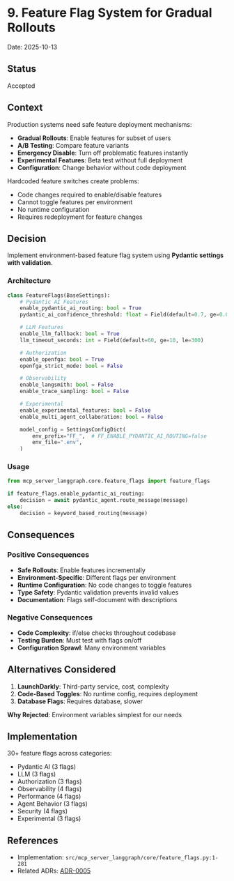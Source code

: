 # 9. Feature Flag System for Gradual Rollouts

Date: 2025-10-13

## Status

Accepted

## Context

Production systems need safe feature deployment mechanisms:
- **Gradual Rollouts**: Enable features for subset of users
- **A/B Testing**: Compare feature variants
- **Emergency Disable**: Turn off problematic features instantly
- **Experimental Features**: Beta test without full deployment
- **Configuration**: Change behavior without code deployment

Hardcoded feature switches create problems:
- Code changes required to enable/disable features
- Cannot toggle features per environment
- No runtime configuration
- Requires redeployment for feature changes

## Decision

Implement environment-based feature flag system using **Pydantic settings with validation**.

### Architecture

```python
class FeatureFlags(BaseSettings):
    # Pydantic AI Features
    enable_pydantic_ai_routing: bool = True
    pydantic_ai_confidence_threshold: float = Field(default=0.7, ge=0.0, le=1.0)

    # LLM Features
    enable_llm_fallback: bool = True
    llm_timeout_seconds: int = Field(default=60, ge=10, le=300)

    # Authorization
    enable_openfga: bool = True
    openfga_strict_mode: bool = False

    # Observability
    enable_langsmith: bool = False
    enable_trace_sampling: bool = False

    # Experimental
    enable_experimental_features: bool = False
    enable_multi_agent_collaboration: bool = False

    model_config = SettingsConfigDict(
        env_prefix="FF_",  # FF_ENABLE_PYDANTIC_AI_ROUTING=false
        env_file=".env",
    )
```

### Usage

```python
from mcp_server_langgraph.core.feature_flags import feature_flags

if feature_flags.enable_pydantic_ai_routing:
    decision = await pydantic_agent.route_message(message)
else:
    decision = keyword_based_routing(message)
```

## Consequences

### Positive Consequences

- **Safe Rollouts**: Enable features incrementally
- **Environment-Specific**: Different flags per environment
- **Runtime Configuration**: No code changes to toggle features
- **Type Safety**: Pydantic validation prevents invalid values
- **Documentation**: Flags self-document with descriptions

### Negative Consequences

- **Code Complexity**: if/else checks throughout codebase
- **Testing Burden**: Must test with flags on/off
- **Configuration Sprawl**: Many environment variables

## Alternatives Considered

1. **LaunchDarkly**: Third-party service, cost, complexity
2. **Code-Based Toggles**: No runtime config, requires deployment
3. **Database Flags**: Requires database, slower

**Why Rejected**: Environment variables simplest for our needs

## Implementation

30+ feature flags across categories:
- Pydantic AI (3 flags)
- LLM (3 flags)
- Authorization (3 flags)
- Observability (4 flags)
- Performance (4 flags)
- Agent Behavior (3 flags)
- Security (4 flags)
- Experimental (3 flags)

## References

- Implementation: `src/mcp_server_langgraph/core/feature_flags.py:1-281`
- Related ADRs: [ADR-0005](adr-0005-pydantic-ai-integration.md)
